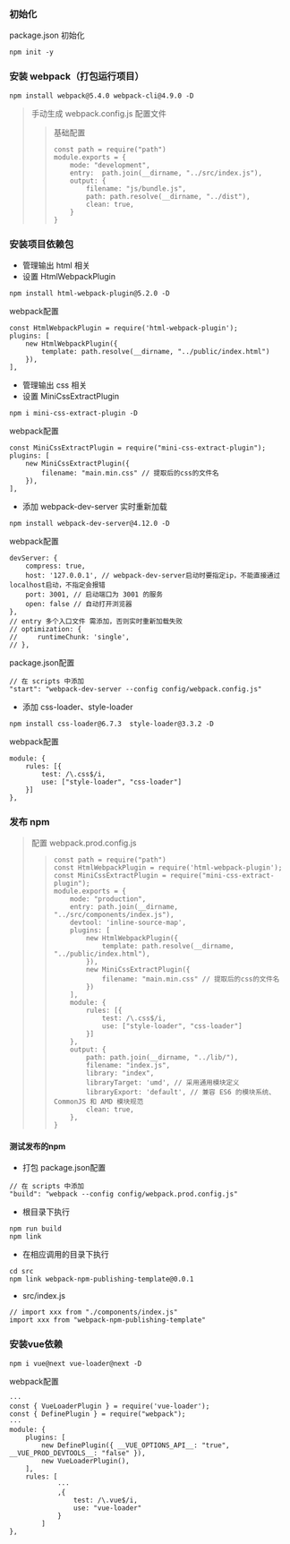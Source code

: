 ### 初始化
package.json 初始化 

    npm init -y

### 安装 webpack（打包运行项目）

    npm install webpack@5.4.0 webpack-cli@4.9.0 -D

> 手动生成 webpack.config.js 配置文件 
>> 基础配置
>> ```
>> const path = require("path")
>> module.exports = {
>>     mode: "development",
>>     entry:  path.join(__dirname, "../src/index.js"),
>>     output: {
>>         filename: "js/bundle.js",
>>         path: path.resolve(__dirname, "../dist"),
>>         clean: true,
>>     }
>> }

### 安装项目依赖包

* 管理输出 html 相关
* 设置 HtmlWebpackPlugin
```
npm install html-webpack-plugin@5.2.0 -D
```
webpack配置
```
const HtmlWebpackPlugin = require('html-webpack-plugin');
plugins: [
    new HtmlWebpackPlugin({
        template: path.resolve(__dirname, "../public/index.html")
    }),
],

```

* 管理输出 css 相关
* 设置 MiniCssExtractPlugin
```
npm i mini-css-extract-plugin -D
```
webpack配置
```
const MiniCssExtractPlugin = require("mini-css-extract-plugin");
plugins: [
    new MiniCssExtractPlugin({
        filename: "main.min.css" // 提取后的css的文件名
    }),
],

```



* 添加 webpack-dev-server 实时重新加载
```
npm install webpack-dev-server@4.12.0 -D
```
webpack配置
```
devServer: {
    compress: true,
    host: '127.0.0.1', // webpack-dev-server启动时要指定ip，不能直接通过localhost启动，不指定会报错
    port: 3001, // 启动端口为 3001 的服务
    open: false // 自动打开浏览器
},
// entry 多个入口文件 需添加，否则实时重新加载失败  
// optimization: {
//     runtimeChunk: 'single',
// },

```
package.json配置
```
// 在 scripts 中添加
"start": "webpack-dev-server --config config/webpack.config.js"
```


* 添加 css-loader、style-loader
```
npm install css-loader@6.7.3  style-loader@3.3.2 -D
```
webpack配置
```
module: {
    rules: [{
        test: /\.css$/i,
        use: ["style-loader", "css-loader"]
    }]
}, 

```


### 发布 npm 

> 配置 webpack.prod.config.js  
>> ```
>> const path = require("path")
>> const HtmlWebpackPlugin = require('html-webpack-plugin');
>> const MiniCssExtractPlugin = require("mini-css-extract-plugin");
>> module.exports = {
>>     mode: "production",
>>     entry: path.join(__dirname, "../src/components/index.js"),
>>     devtool: 'inline-source-map',
>>     plugins: [
>>         new HtmlWebpackPlugin({
>>             template: path.resolve(__dirname, "../public/index.html"),
>>         }),
>>         new MiniCssExtractPlugin({
>>             filename: "main.min.css" // 提取后的css的文件名
>>         })
>>     ],
>>     module: {
>>         rules: [{
>>             test: /\.css$/i,
>>             use: ["style-loader", "css-loader"]
>>         }]
>>     },
>>     output: {
>>         path: path.join(__dirname, "../lib/"),
>>         filename: "index.js",
>>         library: "index",
>>         libraryTarget: 'umd', // 采用通用模块定义
>>         libraryExport: 'default', // 兼容 ES6 的模块系统、CommonJS 和 AMD 模块规范
>>         clean: true,
>>     },
>> }

#### 测试发布的npm

* 打包
package.json配置
```
// 在 scripts 中添加
"build": "webpack --config config/webpack.prod.config.js"
```

* 根目录下执行
```
npm run build
npm link
```
* 在相应调用的目录下执行
```
cd src
npm link webpack-npm-publishing-template@0.0.1
```
* src/index.js
```
// import xxx from "./components/index.js"
import xxx from "webpack-npm-publishing-template"
```


### 安装vue依赖
```
npm i vue@next vue-loader@next -D
```
webpack配置
```
···
const { VueLoaderPlugin } = require('vue-loader');
const { DefinePlugin } = require("webpack");
···
module: {
    plugins: [
        new DefinePlugin({ __VUE_OPTIONS_API__: "true", __VUE_PROD_DEVTOOLS__: "false" }),
        new VueLoaderPlugin(),
    ],
    rules: [
            ···
            ,{
                test: /\.vue$/i,
                use: "vue-loader"
            }
        ]
}, 

```